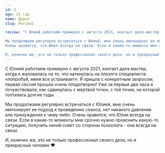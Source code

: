 ```yaml
---
id: 2
age: 21 год
name: Дарья
slug: Review2

review: "С Юлией работаем примерно с августа 2021, контакт дала мастер, когда я жаловалась на то, что наткнулась на плохого специалиста: «попробуй, меня все устраивает». Я пришла с конкретным запросом, первая сессия прошла очень плодотворно! Уже за первые два часа я почувствовала, как сдвинулась с мертвой точки, с той точки, на которой топталась долгие годы.

Мы продолжаем регулярно встречаться с Юлией, мне очень импонирует ее подход к проведению сеанса, нет никакого давления или принуждения к чему-либо.
Очень нравится, что Юлия всегда на связи. Если в какие-то моменты мне срочно нужно прояснить какую-то ситуацию, получить некий совет со стороны психолога - она всегда на связи.

И, конечно же, это не только профессионал своего дела, но и прекрасный человек ❤️"
---
```


С Юлией работаем примерно с августа 2021, контакт дала мастер, когда я жаловалась на то, что наткнулась на плохого специалиста: «попробуй, меня все устраивает». Я пришла с конкретным запросом, первая сессия прошла очень плодотворно! Уже за первые два часа я почувствовала, как сдвинулась с мертвой точки, с той точки, на которой топталась долгие годы.

Мы продолжаем регулярно встречаться с Юлией, мне очень импонирует ее подход к проведению сеанса, нет никакого давления или принуждения к чему-либо.
Очень нравится, что Юлия всегда на связи. Если в какие-то моменты мне срочно нужно прояснить какую-то ситуацию, получить некий совет со стороны психолога - она всегда на связи.

И, конечно же, это не только профессионал своего дела, но и прекрасный человек ❤️
